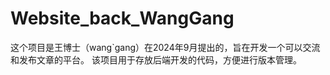 # Website_back_WangGang
这个项目是王博士（wang`gang）在2024年9月提出的，旨在开发一个可以交流和发布文章的平台。
该项目用于存放后端开发的代码，方便进行版本管理。
